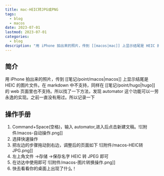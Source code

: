 ```yaml
---
title: mac-HEIC转JPG或PNG
tags:
  - blog
  - macos
date: 2023-07-01
lastmod: 2023-07-01
categories:
  - blog
description: "用 iPhone 拍出来的照片，传到 [[macos|mac]] 上显示结尾是 HEIC 的图片文件。在 markdown 中不支持，同样在 [[hugo]] 的 web 页面里也不支持。所以找了一下方法，发现 automator 这个功能可以一劳永逸的实现。之前一直没有用过。所以记录一下"
---
```


## 简介

用 iPhone 拍出来的照片，传到 [[笔记/point/macos|macos]] 上显示结尾是 HEIC 的图片文件。在 markdown 中不支持，同样在 [[笔记/point/hugo|hugo]] 的 web 页面里也不支持。所以找了一下方法，发现 automator 这个功能可以一劳永逸的实现。之前一直没有用过。所以记录一下

## 操作手册

1. Command+Space(空格)，输入 automator,进入后点击新建文稿。![[附件/macos-自动操作.png]]
2. 选择快速操作
3. 把左边的步骤拖动到右边，调整后的页面如下 ![[附件/macos-HEIC转JPG.png]]
4. 左上角文件 ->存储 ->保存名字 HEIC 转 JPEG 即可
5. 在访达中使用即可 ![[附件/macos-图片转换操作.png]]
6. 快去看看你的桌面上出现了什么！
